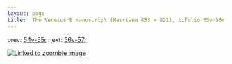 ```yaml
---
layout: page
title:  The Venetus B manuscript (Marciana 453 = 821), bifolio 55v-56r
---
```


prev: [54v-55r](../54v-55r/) next: [56v-57r](../56v-57r/)



[![Linked to zoomble image](http://www.homermultitext.org/iipsrv?IIIF=/project/homer/pyramidal/deepzoom/hmt/vbbifolio/v1/vb_55v_56r.tif/full/2000,/0/default.jpg)](http://www.homermultitext.org/ict2/?urn=urn:cite2:hmt:vbbifolio.v1:vb_55v_56r)

